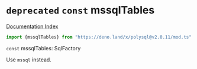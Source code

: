 # `deprecated` `const` mssqlTables

[Documentation Index](../README.md)

```ts
import {mssqlTables} from "https://deno.land/x/polysql@v2.0.11/mod.ts"
```

`const` mssqlTables: SqlFactory

Use `mssql` instead.

